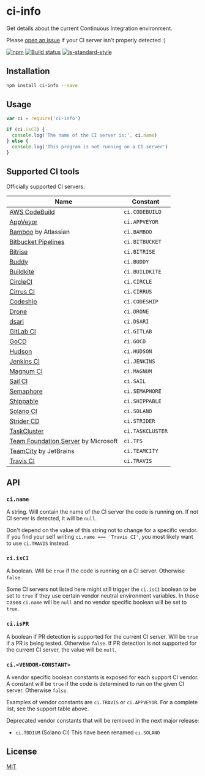 # ci-info

Get details about the current Continuous Integration environment.

Please [open an
issue](https://github.com/watson/ci-info/issues/new?template=ci-server-not-detected.md)
if your CI server isn't properly detected :)

[![npm](https://img.shields.io/npm/v/ci-info.svg)](https://www.npmjs.com/package/ci-info)
[![Build status](https://travis-ci.org/watson/ci-info.svg?branch=master)](https://travis-ci.org/watson/ci-info)
[![js-standard-style](https://img.shields.io/badge/code%20style-standard-brightgreen.svg?style=flat)](https://github.com/feross/standard)

## Installation

```bash
npm install ci-info --save
```

## Usage

```js
var ci = require('ci-info')

if (ci.isCI) {
  console.log('The name of the CI server is:', ci.name)
} else {
  console.log('This program is not running on a CI server')
}
```

## Supported CI tools

Officially supported CI servers:

| Name | Constant |
|------|----------|
| [AWS CodeBuild](https://aws.amazon.com/codebuild/) | `ci.CODEBUILD` |
| [AppVeyor](http://www.appveyor.com) | `ci.APPVEYOR` |
| [Bamboo](https://www.atlassian.com/software/bamboo) by Atlassian | `ci.BAMBOO` |
| [Bitbucket Pipelines](https://bitbucket.org/product/features/pipelines) | `ci.BITBUCKET` |
| [Bitrise](https://www.bitrise.io/) | `ci.BITRISE` |
| [Buddy](https://buddy.works/) | `ci.BUDDY` |
| [Buildkite](https://buildkite.com) | `ci.BUILDKITE` |
| [CircleCI](http://circleci.com) | `ci.CIRCLE` |
| [Cirrus CI](https://cirrus-ci.org) | `ci.CIRRUS` |
| [Codeship](https://codeship.com) | `ci.CODESHIP` |
| [Drone](https://drone.io) | `ci.DRONE` |
| [dsari](https://github.com/rfinnie/dsari) | `ci.DSARI` |
| [GitLab CI](https://about.gitlab.com/gitlab-ci/) | `ci.GITLAB` |
| [GoCD](https://www.go.cd/) | `ci.GOCD` |
| [Hudson](http://hudson-ci.org) | `ci.HUDSON` |
| [Jenkins CI](https://jenkins-ci.org) | `ci.JENKINS` |
| [Magnum CI](https://magnum-ci.com) | `ci.MAGNUM` |
| [Sail CI](https://sail.ci/) | `ci.SAIL` |
| [Semaphore](https://semaphoreci.com) | `ci.SEMAPHORE` |
| [Shippable](https://www.shippable.com/) | `ci.SHIPPABLE` |
| [Solano CI](https://www.solanolabs.com/) | `ci.SOLANO` |
| [Strider CD](https://strider-cd.github.io/) | `ci.STRIDER` |
| [TaskCluster](http://docs.taskcluster.net) | `ci.TASKCLUSTER` |
| [Team Foundation Server](https://www.visualstudio.com/en-us/products/tfs-overview-vs.aspx) by Microsoft | `ci.TFS` |
| [TeamCity](https://www.jetbrains.com/teamcity/) by JetBrains | `ci.TEAMCITY` |
| [Travis CI](http://travis-ci.org) | `ci.TRAVIS` |

## API

### `ci.name`

A string. Will contain the name of the CI server the code is running on.
If not CI server is detected, it will be `null`.

Don't depend on the value of this string not to change for a specific
vendor. If you find your self writing `ci.name === 'Travis CI'`, you
most likely want to use `ci.TRAVIS` instead.

### `ci.isCI`

A boolean. Will be `true` if the code is running on a CI server.
Otherwise `false`.

Some CI servers not listed here might still trigger the `ci.isCI`
boolean to be set to `true` if they use certain vendor neutral
environment variables. In those cases `ci.name` will be `null` and no
vendor specific boolean will be set to `true`.

### `ci.isPR`

A boolean if PR detection is supported for the current CI server. Will
be `true` if a PR is being tested. Otherwise `false`. If PR detection is
not supported for the current CI server, the value will be `null`.

### `ci.<VENDOR-CONSTANT>`

A vendor specific boolean constants is exposed for each support CI
vendor. A constant will be `true` if the code is determined to run on
the given CI server.  Otherwise `false`.

Examples of vendor constants are `ci.TRAVIS` or `ci.APPVEYOR`. For a
complete list, see the support table above.

Deprecated vendor constants that will be removed in the next major
release:

- `ci.TDDIUM` (Solano CI) This have been renamed `ci.SOLANO`

## License

[MIT](https://github.com/watson/ci-info/blob/master/LICENSE)

